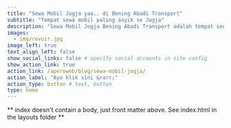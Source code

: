 ```yaml
---
title: "Sewa Mobil Jogja yaa.. di Bening Abadi Transport"
subtitle: "Tempat sewa mobil paling asyik se Jogja"
description: "Sewa Mobil Jogja Bening Abadi Transport adalah tempat sewa mobil paling asyik se Jogja."
images:
  - img/revoir.jpg
image_left: true
text_align_left: false
show_social_links: false # specify social accounts in site config
show_action_link: true
action_link: /aperoweb/blog/sewa-mobil-jogja/
action_label: "Ayo klik sini &rarr;"
action_type: button # text, button
type: home
---
```


** index doesn't contain a body, just front matter above.
See index.html in the layouts folder **
